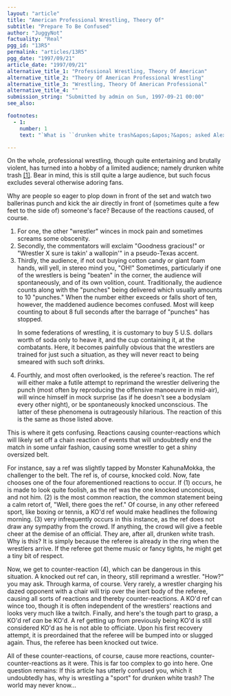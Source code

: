 ```yaml
---
layout: "article"
title: "American Professional Wrestling, Theory Of"
subtitle: "Prepare To Be Confused"
author: "JuggyNot"
factuality: "Real"
pgg_id: "13R5"
permalink: "articles/13R5"
pgg_date: "1997/09/21"
article_date: "1997/09/21"
alternative_title_1: "Professional Wrestling, Theory Of American"
alternative_title_2: "Theory Of American Professional Wrestling"
alternative_title_3: "Wrestling, Theory Of American Professional"
alternative_title_4: ""
submission_string: "Submitted by admin on Sun, 1997-09-21 00:00"
see_also:

footnotes: 
  - 1:
    number: 1
    text: "`What is ``drunken white trash&apos;&apos;?&apos; asked Alex McLintock when this article came up for discussion. `Is this some American term which means something to Americans but not Europeans? Is it safe to use in polite company?&apos;Robert A. Uhl (uhl@red.netexas.net) answered this as follows:`If there were such a thing as polite company, no. But it&apos;s a phrase used even by James Carville (an associate of Pres. Clinton).`White trash are the poor white people, generally from the rural South, whom everyone looks down on. They are the ones who are featured on the various talk shows (next week on Springer: I&apos;m Dating a Black Man But My KKK Grand Dragon Father Objects). They are viewed as drunkards, dirty, superstitious, ignorant and illiterate (much the way the Irish were viewed last century in the US and, I believe, the UK).`Of course, the reality is quite different. Most poor rural white Southerners are no different from people anywhere, save that they are pretty well-nigh universally looked down upon and are aware of the fact. I tend to feel sorry for them; they don&apos;t deserve the disdain they get. &apos;Course, it doesn&apos;t help that they keep on trying to get ``creation science&apos;&apos; admitted into the school system...`To answer your question, though: it&apos;s a phrase which most Americans (esp. the Yankee and coastal elites) would not hesitate to use, although it is rather offensive.&apos;"

---
```

<div>
<p>On the whole, professional wrestling, though quite entertaining and brutally violent, has turned into a hobby of a limited audience; namely drunken white trash <a href="#footnote-body.1" name="footnote-link.1" class="footnote-link">[1]</a>. Bear in mind, this is still quite a large audience, but such focus excludes several otherwise adoring fans.</p>
<p>Why are people so eager to plop down in front of the set and watch two ballerinas punch and kick the air directly in front of (sometimes quite a few feet to the side of) someone's face? Because of the reactions caused, of course.</p>
<ol>
<li value="1">For one, the other "wrestler" winces in mock pain and sometimes screams some obscenity.</li>
<li value="2">Secondly, the commentators will exclaim "Goodness gracious!" or "Wrestler X sure is takin' a wallopin'" in a pseudo-Texas accent.</li>
<li value="3">Thirdly, the audience, if not out buying cotton candy or giant foam hands, will yell, in stereo mind you, "OH!" Sometimes, particularly if one of the wrestlers is being "beaten" in the corner, the audience will spontaneously, and of its own volition, count. Traditionally, the audience counts along with the "punches" being delivered which usually amounts to 10 "punches." When the number either exceeds or falls short of ten, however, the maddened audience becomes confused. Most will keep counting to about 8 full seconds after the barrage of "punches" has stopped.
<p>In some federations of wrestling, it is customary to buy 5 U.S. dollars worth of soda only to heave it, and the cup containing it, at the combatants. Here, it becomes painfully obvious that the wrestlers are trained for just such a situation, as they will never react to being smeared with such soft drinks.</p>
</li>
<li value="4">Fourthly, and most often overlooked, is the referee's reaction. The ref will either make a futile attempt to reprimand the wrestler delivering the punch (most often by reproducing the offensive manoeuvre in mid-air), will wince himself in mock surprise (as if he doesn't see a bodyslam every other night), or be spontaneously knocked unconscious. The latter of these phenomena is outrageously hilarious. The reaction of this is the same as those listed above.</li>
</ol>
<p>This is where it gets confusing. Reactions causing counter-reactions which will likely set off a chain reaction of events that will undoubtedly end the match in some unfair fashion, causing some wrestler to get a shiny oversized belt.</p>
<p>For instance, say a ref was slightly tapped by Monster KahunaMokka, the challenger to the belt. The ref is, of course, knocked cold. Now, fate chooses one of the four aforementioned reactions to occur. If (1) occurs, he is made to look quite foolish, as the ref was the one knocked unconcious, and not him. (2) is the most common reaction, the common statement being a calm retort of, "Well, there goes the ref." Of course, in any other refereed sport, like boxing or tennis, a KO'd ref would make headlines the following morning. (3) very infrequently occurs in this instance, as the ref does not draw any sympathy from the crowd. If anything, the crowd will give a feeble cheer at the demise of an official. They are, after all, drunken white trash. Why is this? It is simply because the referee is already in the ring when the wrestlers arrive. If the referee got theme music or fancy tights, he might get a tiny bit of respect.</p>
<p>Now, we get to counter-reaction (4), which can be dangerous in this situation. A knocked out ref can, in theory, still reprimand a wrestler. "How?" you may ask. Through karma, of course. Very rarely, a wrestler charging his dazed opponent with a chair will trip over the inert body of the referee, causing all sorts of reactions and thereby counter-reactions. A KO'd ref can wince too, though it is often independent of the wrestlers' reactions and looks very much like a twitch. Finally, and here's the tough part to grasp, a KO'd ref <em>can</em> be KO'd. A ref getting up from previously being KO'd is still considered KO'd as he is not able to officiate. Upon his first recovery attempt, it is preordained that the referee will be bumped into or slugged again. Thus, the referee has been knocked out twice.</p>
<p>All of these counter-reactions, of course, cause more reactions, counter-counter-reactions as it were. This is far too complex to go into here. One question remains: If this article has utterly confused you, which it undoubtedly has, why is wrestling a "sport" for drunken white trash? The world may never know...</p>
</div>
